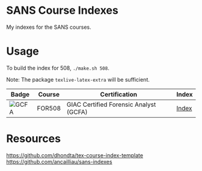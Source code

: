 # SANS Course Indexes

My indexes for the SANS courses.

# Usage

To build the index for 508, `./make.sh 508`.

Note: The package `texlive-latex-extra` will be sufficient.

| Badge | Course | Certification | Index |
| -- | -- | -- | -- |
| ![GCFA](https://www.giac.org/images/design/custom/icons/certs/small/gcfa-gold.png) | FOR508 | GIAC Certified Forensic Analyst (GCFA) | [Index](https://github.com/alphacorvus/sans-index/blob/main/index-508.pdf) |

# Resources

https://github.com/dhondta/tex-course-index-template
https://github.com/ancailliau/sans-indexes

